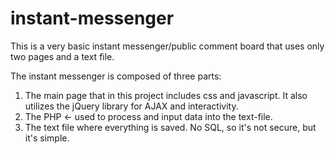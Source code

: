 # instant-messenger
This is a very basic instant messenger/public comment board that uses only two pages and a text file.

The instant messenger is composed of three parts:

1. The main page that in this project includes css and javascript. It also utilizes the jQuery library for AJAX and interactivity.
2. The PHP <- used to process and input data into the text-file.
3. The text file where everything is saved. No SQL, so it's not secure, but it's simple.
